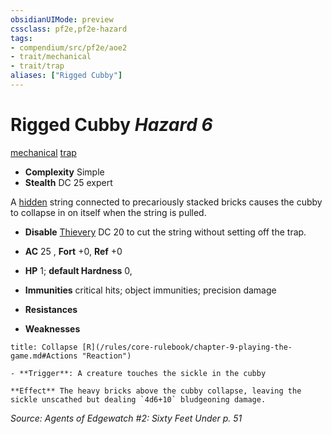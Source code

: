 ```yaml
---
obsidianUIMode: preview
cssclass: pf2e,pf2e-hazard
tags:
- compendium/src/pf2e/aoe2
- trait/mechanical
- trait/trap
aliases: ["Rigged Cubby"]
---
```

# Rigged Cubby *Hazard 6*  
[mechanical](/rules/traits/mechanical.md)  [trap](/rules/traits/trap.md)  

- **Complexity** Simple
- **Stealth** DC 25 expert  

A [hidden](/rules/conditions.md#Hidden) string connected to precariously stacked bricks causes the cubby to collapse in on itself when the string is pulled.

- **Disable** [Thievery](/compendium/skills.md#Thievery) DC 20 to cut the string without setting off the trap.  

- **AC** 25 , **Fort** +0, **Ref** +0
- **HP** 1; **default Hardness** 0, 
- **Immunities** critical hits; object immunities; precision damage
- **Resistances** 
- **Weaknesses** 
     
```ad-embed-ability
title: Collapse [R](/rules/core-rulebook/chapter-9-playing-the-game.md#Actions "Reaction")

- **Trigger**: A creature touches the sickle in the cubby

**Effect** The heavy bricks above the cubby collapse, leaving the sickle unscathed but dealing `4d6+10` bludgeoning damage.
```

*Source: Agents of Edgewatch #2: Sixty Feet Under p. 51*